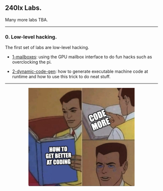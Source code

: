 ## 240lx Labs.

Many more labs TBA.

-------------------------------------------------------------------
### 0. Low-level hacking.

The first set of labs are low-level hacking.

   - [1-mailboxes](1-mailboxes): using the GPU mailbox interface
     to do fun hacks such as overclocking the pi.

   - [2-dynamic-code-gen](2-dynamic-code-gen/): how 
     to generate executable machine code at runtime and how to 
     use this trick to do neat stuff.  

-------------------------------------------------------------------

<p align="center">
  <img src="lab-memes/coding.jpg" width="350" />
</p>
